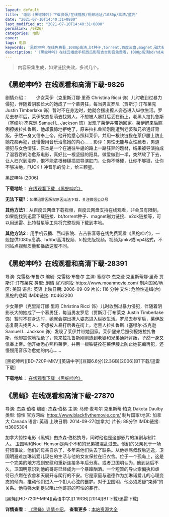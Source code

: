 ```yaml
---
layout: default
title: '电影《黑蛇呻吟》下载资源/在线播放/视频地址/1080p/高清/蓝光'
date: "2021-07-10T14:40:31+0800"
last_modified_at: "2021-07-10T14:40:31+0800"
permalink: /9826/
categories: 电影
cover:
tags: 电影
keywords: '黑蛇呻吟,在线免费看,1080p高清,bt种子,torrent,百度云盘,magnet,磁力链,迅雷下载资源'
description: '《黑蛇呻吟》在线云播放手机西瓜影院吉吉影音免费看，1080p高清bd/hd未删减完整版和tc抢先枪版，mkv/mp4格式，附带bt/torrent种子、magnet/磁力链、百度云盘、网盘资源迅雷下载链接'
---
```


>内容采集生成，如果链接失效，多试几个。


## 《黑蛇呻吟》在线观看和高清下载-9826

剧情介绍：　　少女莱伊（克里斯汀娜·里奇 Christina Ricci 饰）儿时收到过暴力侵犯，伴随着阴影长大的她成了一个慕男狂，每当男友罗尼（贾斯汀·汀布莱克 Justin Timberlake 饰）暂时不在身边时，她就会摆出撩人姿态进入纵欲生活。罗尼去参军后，莱伊故态复萌去找男人，不想被人暴打后丢在街上，老黑人拉扎鲁斯（塞缪尔·杰克逊 Samuel L. Jackson 饰）发现了莱伊并带她回家。莱伊醒来后照例撩拨拉扎鲁斯，他却震惊地拒绝了，原来拉扎鲁斯刚刚遭到老婆和兄弟通奸背叛，孑然一身又信奉上帝。他开始悉心照料莱伊，并用一根铁链拴在莱伊腰上防止她花痴再犯，还慢慢用音乐治愈她的内心…… 影评：男性无能与女性瘾者，男道德犯与女色情狂，原本是一个在通往牛逼的路上一路狂奔的题材，结果被导演拍成了温吞吞的治愈系电影，真好比一根坚挺的阳具，做爱做到一半，突然软了下去，让人扫兴到泪奔，恨不能拿根棒槌插进导演肛门，让你不够硬，让你不够狠，让你不够决绝，FUCK！冲音乐的份上，给三颗星。


黑蛇呻吟 (2006)

**下载地址**： [在线观看下载 《黑蛇呻吟》](https://www.btbtdy.me/btdy/dy8978.html) 


**无法下载?**：`如果迅雷因版权原因无法下载，关注微信公众号 `

**其他方法1**：从百度云网盘下载视频，百度云网盘支持在线观看，非会员有限制，如果能找到迅雷下载链接、bt/torrent种子、magnet磁力链接、e2dk链接等，可以用迅雷、比特彗星等工具将完整视频下载到本地。

**其他方法2**：用手机云播、西瓜影院、吉吉影音等在线免费观看《黑蛇呻吟》，一般提供1080p高清、hd/bd高清视频、tc抢先版视频，视频为mkv或mp4格式，不同站点视频质量和播放速度不同。


## 《黑蛇呻吟》在线观看和高清下载-28391

导演: 克雷格·布鲁尔 编剧: 克雷格·布鲁尔 主演: 塞缪尔·杰克逊 克里斯蒂娜·里奇 贾斯汀·汀布莱克 类型: 剧情 官方网站: https://www.moanmovie.com/ 制片国家/地区: 美国 语言: 英语 上映日期: 2006-09-09 片长: 116 分钟 又名: 危险性追缉(台) 黑蛇的悲鸣 IMDb链接: tt0462200

少女莱伊（克里斯汀娜·里奇 Christina Ricci 饰）儿时收到过暴力侵犯，伴随着阴影长大的她成了一个慕男狂，每当男友罗尼（贾斯汀·汀布莱克 Justin Timberlake 饰）暂时不在身边时，她就会摆出撩人姿态进入纵欲生活。罗尼去参军后，莱伊故态复萌去找男人，不想被人暴打后丢在街上，老黑人拉扎鲁斯（塞缪尔·杰克逊 Samuel L. Jackson 饰）发现了莱伊并带她回家。莱伊醒来后照例撩拨拉扎鲁斯，他却震惊地拒绝了，原来拉扎鲁斯刚刚遭到老婆和兄弟通奸背叛，孑然一身又信奉上帝。他开始悉心照料莱伊，并用一根铁链拴在莱伊腰上防止她花痴再犯，还慢慢用音乐治愈她的内心……


[黑蛇呻吟][BD-720P-MKV][英语中字][豆瓣6.6分][2.3GB][2006][BT下载/迅雷下载]

**下载地址**： [在线观看下载 《黑蛇呻吟》](https://www.btdx8.com/torrent/black_snake_moan_2006.html) 


## 《黑蝇》在线观看和高清下载-27870

导演: 杰森·伯格 编剧: 杰森·伯格 主演: 马修·麦考尔 克里斯蒂·柏克 Dakota Daulby 类型: 惊悚 官方网站: https://www.blackflythemovie.com/ 制片国家/地区: 加拿大 Canada 语言: 英语 上映日期: 2014-09-27(加拿大) 片长: 88分钟 IMDb链接: tt3605304

加拿大惊悚电影《黑蝇》由杰森·伯格执导，同时他也是这部影片的编剧与制片人。 卫国明和Noel Henson是两个不和的兄弟被混乱过去。他们的父亲死于一场狩猎事故，他们的母亲自杀了，多年来他们失去了联系。从他辱骂叔叔后逃逸，卫国明避难加琳诺爱儿现在的生活与他的女友保拉在旧农舍。位于一个孤岛上，这是一个完美的地方找到安慰和重新连接多年后分离。或者卫国明认为…他到达后不久，卫国明意识到他的哥哥已经成为一个暴躁酗酒。一个短暂的导火索偏执和虐 待已点燃在农舍和天展开与爬行的不安。它是家庭与道德作为加琳诺爱儿的心理变态的倾向，推动他们进入一个扣人心弦的噩梦。对于卫国明，他必须质疑“束缚”的关系。他将强大到足以阻止他哥哥的可怕的暴行。


[黑蝇][HD-720P-MP4][英语中字][1.19GB][2014][BT下载/迅雷下载]

**详情查看**： [《黑蝇》详情介绍](/movie/27870/)， **查看更多**：[本站资源大全](/movie/t/all/)

